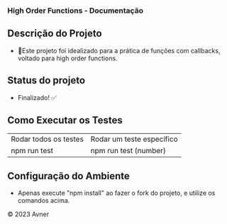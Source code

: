 ### High Order Functions - Documentação

## Descrição do Projeto
 - 🚀Este projeto foi idealizado para a prática de funções com callbacks, voltado para high order functions.

## Status do projeto

 - Finalizado! :white_check_mark:


## Como Executar os Testes

<table>
  <tr>
    <td>Rodar todos os testes</td>
    <td>Rodar um teste específico</td>
  </tr>
  <tr>
    <td>npm run test</td>
    <td>npm run test (number)</td>
  </tr>
</table>


## Configuração do Ambiente
 - Apenas execute "npm install" ao fazer o fork do projeto, e utilize os comandos acima.

&copy; 2023 Avner
